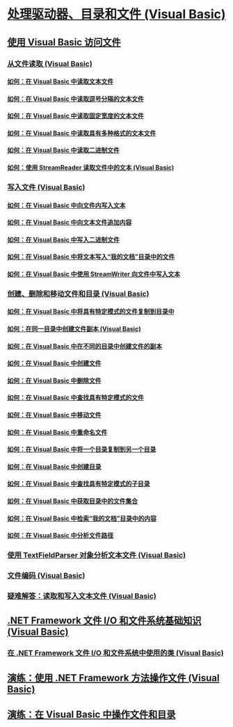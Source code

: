 # [处理驱动器、目录和文件 (Visual Basic)](index.md)
## [使用 Visual Basic 访问文件](file-access.md)
### [从文件读取 (Visual Basic)](reading-from-files.md)
#### [如何：在 Visual Basic 中读取文本文件](how-to-read-from-text-files.md)
#### [如何：在 Visual Basic 中读取逗号分隔的文本文件](how-to-read-from-comma-delimited-text-files.md)
#### [如何：在 Visual Basic 中读取固定宽度的文本文件](how-to-read-from-fixed-width-text-files.md)
#### [如何：在 Visual Basic 中读取具有多种格式的文本文件](how-to-read-from-text-files-with-multiple-formats.md)
#### [如何：在 Visual Basic 中读取二进制文件](how-to-read-from-binary-files.md)
#### [如何：使用 StreamReader 读取文件中的文本 (Visual Basic)](how-to-read-text-from-files-with-a-streamreader.md)
### [写入文件 (Visual Basic)](writing-to-files.md)
#### [如何：在 Visual Basic 中向文件内写入文本](how-to-write-text-to-files.md)
#### [如何：在 Visual Basic 中向文本文件追加内容](how-to-append-to-text-files.md)
#### [如何：在 Visual Basic 中写入二进制文件](how-to-write-to-binary-files.md)
#### [如何：在 Visual Basic 中将文本写入“我的文档”目录中的文件](how-to-write-text-to-files-in-the-my-documents-directory.md)
#### [如何：在 Visual Basic 中使用 StreamWriter 向文件中写入文本](how-to-write-text-to-files-with-a-streamwriter.md)
### [创建、删除和移动文件和目录 (Visual Basic)](creating-deleting-and-moving-files-and-directories.md)
#### [如何：在 Visual Basic 中将具有特定模式的文件复制到目录中](how-to-copy-files-with-a-specific-pattern-to-a-directory.md)
#### [如何：在同一目录中创建文件副本 (Visual Basic)](how-to-create-a-copy-of-a-file-in-the-same-directory.md)
#### [如何：在 Visual Basic 中在不同的目录中创建文件的副本](how-to-create-a-copy-of-a-file-in-a-different-directory.md)
#### [如何：在 Visual Basic 中创建文件](how-to-create-a-file.md)
#### [如何：在 Visual Basic 中删除文件](how-to-delete-a-file.md)
#### [如何：在 Visual Basic 中查找具有特定模式的文件](how-to-find-files-with-a-specific-pattern.md)
#### [如何：在 Visual Basic 中移动文件](how-to-move-a-file.md)
#### [如何：在 Visual Basic 中重命名文件](how-to-rename-a-file.md)
#### [如何：在 Visual Basic 中将一个目录复制到另一个目录](how-to-copy-a-directory-to-another-directory.md)
#### [如何：在 Visual Basic 中创建目录](how-to-create-a-directory.md)
#### [如何：在 Visual Basic 中查找具有特定模式的子目录](how-to-find-subdirectories-with-a-specific-pattern.md)
#### [如何：在 Visual Basic 中获取目录中的文件集合](how-to-get-the-collection-of-files-in-a-directory.md)
#### [如何：在 Visual Basic 中检索“我的文档”目录中的内容](how-to-retrieve-the-contents-of-the-my-documents-directory.md)
#### [如何：在 Visual Basic 中分析文件路径](how-to-parse-file-paths.md)
### [使用 TextFieldParser 对象分析文本文件 (Visual Basic)](parsing-text-files-with-the-textfieldparser-object.md)
### [文件编码 (Visual Basic)](file-encodings.md)
### [疑难解答：读取和写入文本文件 (Visual Basic)](troubleshooting-reading-from-and-writing-to-text-files.md)
## [.NET Framework 文件 I/O 和文件系统基础知识 (Visual Basic)](basics-of-net-framework-file-io-and-the-file-system.md)
### [在 .NET Framework 文件 I/O 和文件系统中使用的类 (Visual Basic)](classes-used-in-net-framework-file-io-and-the-file-system.md)
## [演练：使用 .NET Framework 方法操作文件 (Visual Basic)](walkthrough-manipulating-files-by-using-net-framework-methods.md)
## [演练：在 Visual Basic 中操作文件和目录](walkthrough-manipulating-files-and-directories.md)
